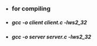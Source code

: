 * ### for compiling
* ##### gcc -o  client  client.c  -lws2_32
* ##### gcc -o  server  server.c  -lws2_32
